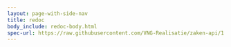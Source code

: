 ```yaml
---
layout: page-with-side-nav
title: redoc
body_include: redoc-body.html
spec-url: https://raw.githubusercontent.com/VNG-Realisatie/zaken-api/1.3.0/src/openapi.yaml
---
```

<redoc spec-url='{{ page.spec-url}}'></redoc>
